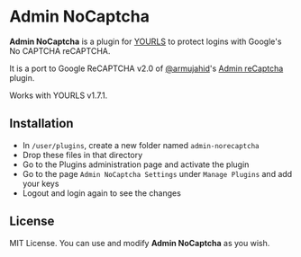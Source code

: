 Admin NoCaptcha
====================

**Admin NoCaptcha** is a plugin for [YOURLS](http://yourls.org) to protect logins with Google's No CAPTCHA reCAPTCHA.

It is a port to Google ReCAPTCHA v2.0 of [@armujahid](https://github.com/armujahid)'s [Admin reCaptcha](https://github.com/armujahid/Admin-reCaptcha) plugin.

Works with YOURLS v1.7.1.

Installation
------------
* In `/user/plugins`, create a new folder named `admin-norecaptcha`
* Drop these files in that directory
* Go to the Plugins administration page and activate the plugin
* Go to the page `Admin NoCaptcha Settings` under `Manage Plugins` and add your keys
* Logout and login again to see the changes

License
-------
MIT License. You can use and modify **Admin NoCaptcha** as you wish.
